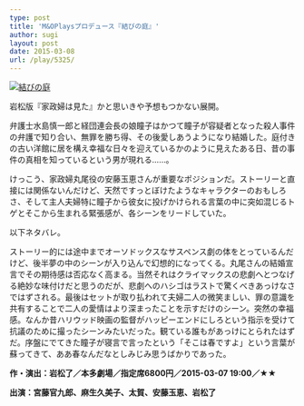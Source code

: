 ```yaml
---
type: post
title: 'M&OPlaysプロデュース『結びの庭』'
author: sugi
layout: post
date: 2015-03-08
url: /play/5325/
---
```

<a href="http://i0.wp.com/asharpminor.com/wp-content/uploads/2015/03/hqdefault.jpg" onclick="_gaq.push(['_trackEvent', 'outbound-article', 'http://asharpminor.com/wp-content/uploads/2015/03/hqdefault.jpg', '']);" ><img src="http://i0.wp.com/asharpminor.com/wp-content/uploads/2015/03/hqdefault.jpg?resize=300%2C225" alt="結びの庭" class="alignleft size-medium wp-image-5326" data-recalc-dims="1" /></a>

岩松版『家政婦は見た』かと思いきや予想もつかない展開。

弁護士水島慎一郎と経団連会長の娘瞳子はかつて瞳子が容疑者となった殺人事件の弁護で知り合い、無罪を勝ち得、その後愛しあうようになり結婚した。庭付きの古い洋館に居を構え幸福な日々を迎えているかのように見えたある日、昔の事件の真相を知っているという男が現れる……。

けっこう、家政婦丸尾役の安藤玉恵さんが重要なポジションだ。ストーリーと直接には関係ないんだけど、天然ですっとぼけたようなキャラクターのおもしろさ、そして主人夫婦特に瞳子から彼女に投げかけられる言葉の中に突如混じるトゲとそこから生まれる緊張感が、各シーンをリードしていた。

以下ネタバレ。

ストーリー的には途中までオーソドックスなサスペンス劇の体をとっているんだけど、後半夢の中のシーンが入り込んで幻想的になってくる。丸尾さんの結婚宣言でその期待感は否応なく高まる。当然それはクライマックスの悲劇へとつなげる絶妙な味付けだと思うのだが、悲劇へのハシゴはラストで驚くべきあっけなさではずされる。最後はセットが取り払われて夫婦二人の微笑ましい、罪の意識を共有することで二人の愛情はより深まったことを示すだけのシーン。突然の幸福感。なんか昔ハリウッド映画の監督がハッピーエンドにしろという指示を受けて抗議のために撮ったシーンみたいだった。観ている誰もがあっけにとられたはずだ。序盤にでてきた瞳子が寝言で言ったという「そこは春ですよ」という言葉が蘇ってきて、ああ春なんだなとしみじみ思うばかりであった。

**作・演出：岩松了／本多劇場／指定席6800円／2015-03-07 19:00／★★**

**出演：宮藤官九郎、麻生久美子、太賀、安藤玉恵、岩松了**
